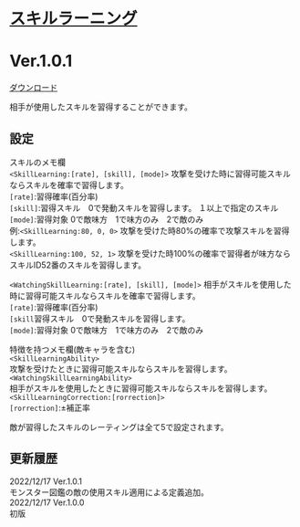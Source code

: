 # [スキルラーニング](https://raw.githubusercontent.com/nuun888/MZ/master/NUUN_SkillLearning.js)
# Ver.1.0.1
[ダウンロード](https://raw.githubusercontent.com/nuun888/MZ/master/NUUN_SkillLearning.js)  

相手が使用したスキルを習得することができます。  

## 設定
スキルのメモ欄  
`<SkillLearning:[rate], [skill], [mode]>` 攻撃を受けた時に習得可能スキルならスキルを確率で習得します。  
`[rate]`:習得確率(百分率)  
`[skill]`:習得スキル　0で発動スキルを習得します。 １以上で指定のスキル  
`[mode]`:習得対象 0で敵味方　1で味方のみ　2で敵のみ  
例:`<SkillLearning:80, 0, 0>` 攻撃を受けた時80%の確率で攻撃スキルを習得します。  
`<SkillLearning:100, 52, 1>` 攻撃を受けた時100%の確率で習得者が味方ならスキルID52番のスキルを習得します。  

`<WatchingSkillLearning:[rate], [skill], [mode]>` 相手がスキルを使用した時に習得可能スキルならスキルを確率で習得します。  
`[rate]`:習得確率(百分率)  
`[skill`習得スキル　0で発動スキルを習得します。  
`[mode]`:習得対象 0で敵味方　1で味方のみ　2で敵のみ  
 
特徴を持つメモ欄(敵キャラを含む)  
`<SkillLearningAbility>`  
攻撃を受けたときに習得可能スキルならスキルを習得します。  
`<WatchingSkillLearningAbility>`  
相手がスキルを使用したときに習得可能スキルならスキルを習得します。  
`<SkillLearningCorrection:[rorrection]>`  
`[rorrection]`:±補正率  

敵が習得したスキルのレーティングは全て5で設定されます。  

## 更新履歴
2022/12/17 Ver.1.0.1  
モンスター図鑑の敵の使用スキル適用による定義追加。  
2022/12/17 Ver.1.0.0  
初版  
